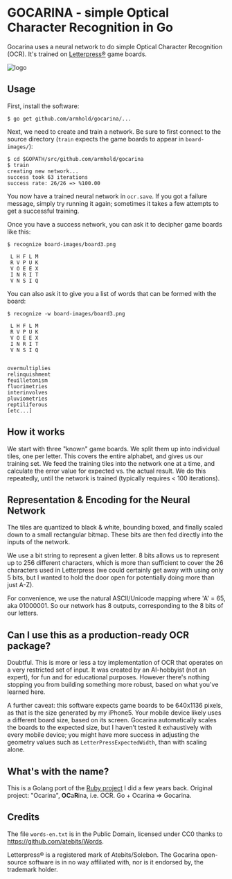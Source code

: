 # GOCARINA - simple Optical Character Recognition in Go

Gocarina uses a neural network to do simple Optical Character Recognition (OCR).
It's trained on [Letterpress®](http://www.atebits.com/letterpress) game boards.

![logo](https://github.com/armhold/gocarina/blob/master/gocarina-logo.png "gocarina Logo")


## Usage

First, install the software:

`$ go get github.com/armhold/gocarina/...`

Next, we need to create and train a network. Be sure to first connect to the source directory
(`train` expects the game boards to appear in `board-images/`):

```
$ cd $GOPATH/src/github.com/armhold/gocarina
$ train
creating new network...
success took 63 iterations
success rate: 26/26 => %100.00
```

You now have a trained neural network in `ocr.save`. If you got a failure message, simply try running it again;
sometimes it takes a few attempts to get a successful training.

Once you have a success network, you can ask it to decipher game boards like this:

`$ recognize board-images/board3.png`
```
 L H F L M
 R V P U K
 V O E E X
 I N R I T
 V N S I Q
```

You can also ask it to give you a list of words that can be formed with the board:

`$ recognize -w board-images/board3.png`
```
 L H F L M
 R V P U K
 V O E E X
 I N R I T
 V N S I Q


overmultiplies
relinquishment
feuilletonism
fluorimetries
interinvolves
pluviometries
reptiliferous
[etc...]
```


## How it works

We start with three "known" game boards. We split them up into individual tiles, one per letter.
This covers the entire alphabet, and gives us our training set. We feed the training tiles into the network
one at a time, and calculate the error value for expected vs. the actual result. We do this repeatedly,
until the network is trained (typically requires < 100 iterations).


## Representation & Encoding for the Neural Network

The tiles are quantized to black & white, bounding boxed, and finally scaled down to a small rectangular bitmap.
These bits are then fed directly into the inputs of the network.

We use a bit string to represent a given letter. 8 bits allows us to represent up to 256 different characters,
which is more than sufficient to cover the 26 characters used in Letterpress (we could certainly get away
with using only 5 bits, but I wanted to hold the door open for potentially doing more than just A-Z).

For convenience, we use the natural ASCII/Unicode mapping where 'A' = 65, aka 01000001. So our network has 8
outputs, corresponding to the 8 bits of our letters.


## Can I use this as a production-ready OCR package?

Doubtful. This is more or less a toy implementation of OCR that operates on a very restricted set of input.
It was created by an AI-hobbyist (not an expert), for fun and for educational purposes. However there's nothing
stopping you from building something more robust, based on what you've learned here.

A further caveat: this software expects game boards to be 640x1136 pixels, as that is the size generated by
my iPhone5. Your mobile device likely uses a different board size, based on its screen. Gocarina automatically
scales the boards to the expected size, but I haven't tested it exhaustively with every mobile device; you might
have more success in adjusting the geometry values such as `LetterPressExpectedWidth`, than with scaling alone.


## What's with the name?

This is a Golang port of the [Ruby project](https://github.com/armhold/ocarina) I did a few years back.
Original project: "Ocarina", **OC**a**R**ina, i.e. OCR. Go + Ocarina => Gocarina.


## Credits

The file `words-en.txt` is in the Public Domain, licensed under CC0 thanks to https://github.com/atebits/Words.

Letterpress® is a registered mark of Atebits/Solebon. The Gocarina open-source software is in no way
affiliated with, nor is it endorsed by, the trademark holder.
